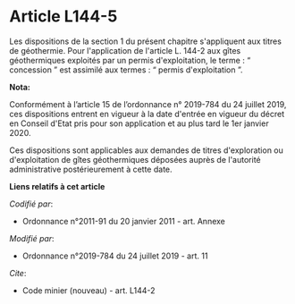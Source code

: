 # Article L144-5

Les dispositions de la section 1 du présent chapitre s'appliquent aux titres de géothermie. Pour l'application de l'article
L. 144-2 aux gîtes géothermiques exploités par un permis d'exploitation, le terme : “ concession ” est assimilé aux termes :
“ permis d'exploitation ”.

**Nota:**

Conformément à l’article 15 de l’ordonnance n° 2019-784 du 24 juillet 2019, ces dispositions entrent en vigueur à la date
d'entrée en vigueur du décret en Conseil d'Etat pris pour son application et au plus tard le 1er janvier 2020.

Ces dispositions sont applicables aux demandes de titres d'exploration ou d'exploitation de gîtes géothermiques déposées
auprès de l'autorité administrative postérieurement à cette date.

**Liens relatifs à cet article**

_Codifié par_:

  - Ordonnance n°2011-91 du 20 janvier 2011 - art. Annexe

_Modifié par_:

  - Ordonnance n°2019-784 du 24 juillet 2019 - art. 11

_Cite_:

  - Code minier (nouveau) - art. L144-2
